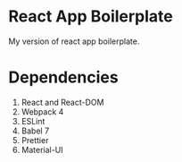 # React App Boilerplate

My version of react app boilerplate.

# Dependencies

1. React and React-DOM
2. Webpack 4
3. ESLint
4. Babel 7
5. Prettier
6. Material-UI
